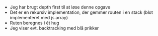 - Jeg har brugt depth first til at løse denne opgave
- Det er en rekursiv implementation, der gemmer routen i en stack (blot implementeret med js array)
- Ruten beregnes i ét hug
- Jeg viser evt. backtracking med blå prikker
